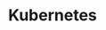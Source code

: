 ---
title: Kubernetes
permalink: /docs/projects/k8s/
redirect_to: https://azure.microsoft.com/en-us/topic/what-is-kubernetes/
excerpt: Easy-to-use, real-time analytics service that is designed for mission-critical workloads. Build an end-to-end serverless streaming pipeline with just a few clicks.
header:
  overlay_image: 
  overlay_full: true
  teaser: /assets/images/c_k8s.png
icons:
  - url: /assets/images/ICON_rpi.PNG
    target: /ai-at-edge/docs/rpi_kubernetes/
    title: Kubernetes cluster examples
# difficulty: MEDIUM
last_modified_at: 2019-12-12
tags: ["catalog"]
---